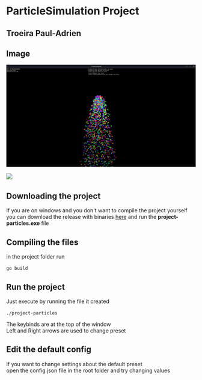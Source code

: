 # ParticleSimulation Project

## Troeira Paul-Adrien

## Image

![](preview/1.jpg)

![](preview/2.gif)

## Downloading the project

If you are on windows and you don't want to compile the project yourself <br>you can download the release with binaries <a href=https://github.com/Apologieze/ParticleSimulation/releases/download/v0.1/ParticleSimulation.rar>here</a> and run the **project-particles.exe** file

## Compiling the files

in the project folder run

```
go build
```

## Run the project

Just execute by running the file it created

```
./project-particles
```

The keybinds are at the top of the window  <br>
Left and Right arrows are used to change preset

## Edit the default config

If you want to change settings about the default preset <br> open the config.json file in the root folder and try changing values